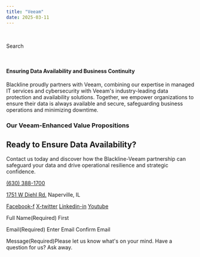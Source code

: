 ```yaml
---
title: "Veeam"
date: 2025-03-11
---
```


 

Search 

 

#### Ensuring Data Availability and Business Continuity

Blackline proudly partners with Veeam, combining our expertise in managed IT services and cybersecurity with Veeam's industry-leading data protection and availability solutions. Together, we empower organizations to ensure their data is always available and secure, safeguarding business operations and minimizing downtime.

### Our Veeam-Enhanced Value Propositions

## Ready to Ensure Data Availability?

Contact us today and discover how the Blackline-Veeam partnership can safeguard your data and drive operational resilience and strategic confidence.

[(630) 388-1700](tel:6303881700)

[1751 W Diehl Rd.](https://www.google.com/search?q=balckline%20it) Naperville, IL

[Facebook-f](https://www.facebook.com/) [X-twitter](https://twitter.com/) [Linkedin-in](https://www.linkedin.com/) [Youtube](https://www.youtube.com/)

Full Name(Required) First

Email(Required) Enter Email  Confirm Email

Message(Required)Please let us know what's on your mind. Have a question for us? Ask away.
